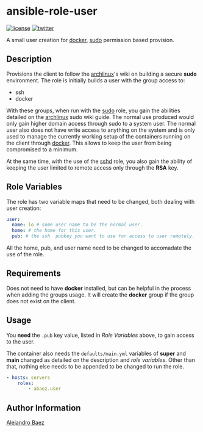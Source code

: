 ansible-role-user
=========
[![license][2i]][2p]
[![twitter][3i]][3p]

A small user creation for [docker], [sudo]  permission based provision.

Description
-----------

Provisions the client to follow the [archlinux][5]'s wiki on building a secure **sudo** environment. The role is initially builds a user with the group access to:

- ssh
- docker

With these groups, when run with the [sudo] role, you gain the abilities detailed on the [archlinux][5] sudo wiki guide. The normal use produced would only gain higher domain access through sudo to a system user. The normal user also does not have write access to anything on the system and is only used to manage the currently working setup of the containers running on the client through [docker]. This allows to keep the user from being compromised to a minimum.

At the same time, with the use of the [sshd] role, you also gain the ability of keeping the user limited to remote access only through the **RSA** key.

Role Variables
--------------

The role has two variable maps that need to be changed, both dealing with user creation:

``` yaml
user:
  name: lo # some user name to be the normal user.
  home: # the home for this user.
  pub: # the ssh  pubkey you want to use for access to user remotely.
```

All the home, pub, and user name need to be changed to accomadate the use of the role.

Requirements
------------

Does not need to have **docker** installed, but can be helpful in the process when adding the groups usage. It will create the **docker** group if the group does not exist on the client.

Usage
-----

You **need** the `.pub` key value, listed in *Role Variables* above, to gain access to the user.

The container also needs the `defaults/main.yml` variables of **super** and **main** changed as detailed on the description and *role variables*. Other than that, nothing else needs to be appended to be changed to run the role.

``` yaml
- hosts: servers
    roles:
        - abaez.user
```

Author Information
------------------

[Alejandro Baez][1]

[docker]: https://www.docker.com/

[1]: https://keybase.io/baez
[2i]: https://img.shields.io/badge/license-BSD_2-green.svg
[2p]: ./LICENSE
[3i]: https://img.shields.io/badge/twitter-a_baez-blue.svg
[3p]: https://twitter.com/a_baez
[5]: https://wiki.archlinux.org/index.php/Sudo#Harden_with_Sudo_Example

[sshd]: https://galaxy.ansible.com/abaez/sshd
[sudo]: https://galaxy.ansible.com/abaez/sudo
